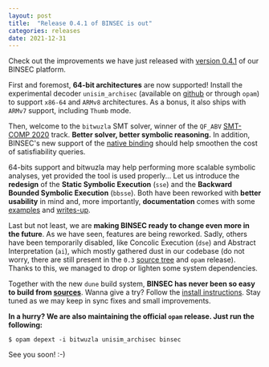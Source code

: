 ```yaml
---
layout: post
title:  "Release 0.4.1 of BINSEC is out"
categories: releases
date: 2021-12-31
---
```


Check out the improvements we have just released with <a href="https://github.com/binsec/binsec/blob/master/INSTALL.md">version 0.4.1</a> of our BINSEC platform.

First and foremost, **64-bit architectures** are now supported! Install the experimental decoder <code class="highlighter-rouge">unisim_archisec</code>
(available on <a href="https://github.com/binsec/unisim_archisec">github</a> or through <code class="highlighter-rouge">opam</code>) to support
<code class="highlighter-rouge">x86-64</code> and <code class="highlighter-rouge">ARMv8</code> architectures. As a bonus, it also ships with <code class="highlighter-rouge">ARMv7</code> support, including <code class="highlighter-rouge">Thumb</code> mode.

Then, welcome to the <code class="highlighter-rouge">bitwuzla</code> SMT solver, winner of the
<code class="highlighter-rouge">QF_ABV</code> <a href="https://smt-comp.github.io/2020/">SMT-COMP 2020</a> track.
**Better solver, better symbolic reasoning.**
In addition, BINSEC's new support of the <a href="https://github.com/bitwuzla/ocaml-bitwuzla">native binding</a>
should help smoothen the cost of satisfiability queries.

64-bits support and bitwuzla may help performing more scalable symbolic analyses,
yet provided the tool is used properly... Let us introduce the **redesign** of
the **Static Symbolic Execution** (<code class="highlighter-rouge">sse</code>) and
the **Backward Bounded Symbolic Execution** (<code class="highlighter-rouge">bbsse</code>).
Both have been reworked with **better usability** in mind and, more importantly,
**documentation** comes with some <a href="https://github.com/binsec/binsec/tree/master/examples">examples</a> and <a href="https://github.com/binsec/binsec/tree/master/doc">writes-up</a>.

Last but not least, we are **making BINSEC ready to change even more in the future**. As we have seen, features
are being reworked. Sadly, others have been temporarily disabled, like
Concolic Execution (<code class="highlighter-rouge">dse</code>) and Abstract Interpretation (<code class="highlighter-rouge">ai</code>), which mostly gathered dust in our codebase (do not worry, there are still
present in the <code class="highlighter-rouge">0.3</code> <a href="https://github.com/binsec/binsec/commit/31e0190811f9a910a710752d598b4992563ee951">source tree</a> and <code class="highlighter-rouge">opam</code> release).
Thanks to this, we managed to drop or lighten some system dependencies.

Together with the new <code class="highlighter-rouge">dune</code> build system, **BINSEC has never been so easy to
build from <a href="https://github.com/binsec/binsec">sources</a>**. Wanna give a try? Follow the <a href="https://github.com/binsec/binsec/blob/master/INSTALL.md">install instructions</a>.
Stay tuned as we may keep in sync fixes and small improvements. 

**In a hurry? We are also maintaining the official <code class="highlighter-rouge">opam</code> release. Just run the following:**
<div class="language-console highlighter-rouge"><div class="highlight"><pre class="highlight"><code><span class="gp">$</span><span class="w"> </span>opam depext <span class="nt">-i</span> bitwuzla unisim_archisec binsec
</code></pre></div></div>

See you soon! :-)
